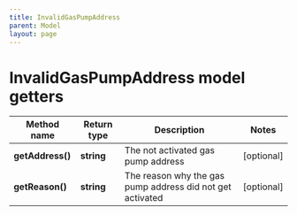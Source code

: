 ```yaml
---
title: InvalidGasPumpAddress
parent: Model
layout: page
---
```


# InvalidGasPumpAddress model getters

Method name | Return type | Description | Notes
------------ | ------------- | ------------- | -------------
**getAddress()** | **string** | The not activated gas pump address | [optional]
**getReason()** | **string** | The reason why the gas pump address did not get activated | [optional]

